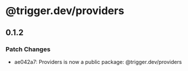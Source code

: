 # @trigger.dev/providers

## 0.1.2

### Patch Changes

- ae042a7: Providers is now a public package: @trigger.dev/providers
